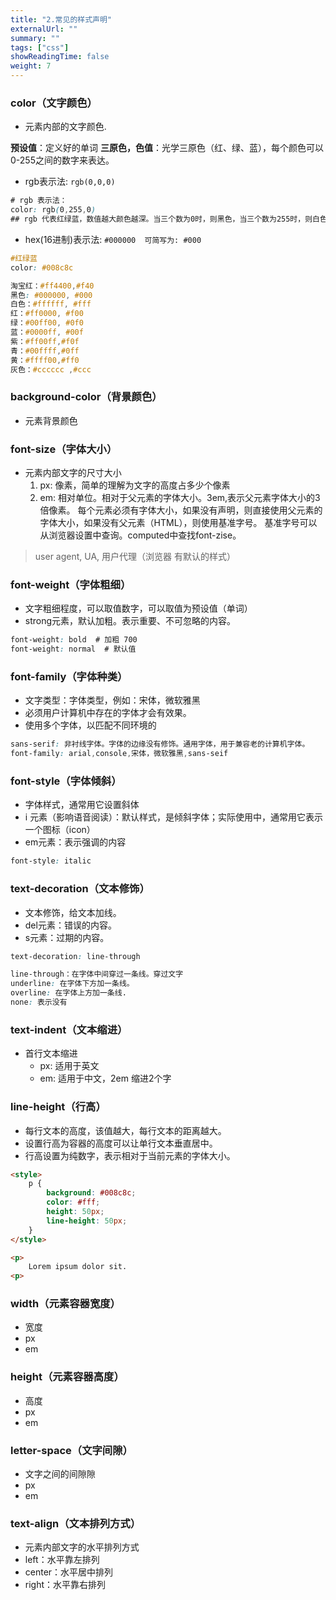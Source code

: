 ```yaml
---
title: "2.常见的样式声明"
externalUrl: ""
summary: ""
tags: ["css"]
showReadingTime: false
weight: 7
---
```


### color（文字颜色）
- 元素内部的文字颜色.

**预设值**：定义好的单词
**三原色，色值**：光学三原色（红、绿、蓝），每个颜色可以0-255之间的数字来表达。
- rgb表示法: `rgb(0,0,0)`
```css
# rgb 表示法：
color: rgb(0,255,0)
## rgb 代表红绿蓝，数值越大颜色越深。当三个数为0时，则黑色，当三个数为255时，则白色。
```
- hex(16进制)表示法: `#000000  可简写为: #000`
```css
#红绿蓝
color: #008c8c

淘宝红：#ff4400,#f40
黑色: #000000, #000
白色：#ffffff, #fff
红：#ff0000, #f00
绿：#00ff00, #0f0
蓝：#0000ff, #00f
紫：#ff00ff,#f0f
青：#00ffff,#0ff
黄：#ffff00,#ff0
灰色：#cccccc ,#ccc
```


### background-color（背景颜色）
- 元素背景颜色


### font-size（字体大小）
- 元素内部文字的尺寸大小
    1. px: 像素，简单的理解为文字的高度占多少个像素
    2. em: 相对单位。相对于父元素的字体大小。3em,表示父元素字体大小的3倍像素。
    每个元素必须有字体大小，如果没有声明，则直接使用父元素的字体大小，如果没有父元素（HTML），则使用基准字号。
    基准字号可以从浏览器设置中查询。computed中查找font-zise。

> user agent, UA, 用户代理（浏览器 有默认的样式）


### font-weight（字体粗细）
- 文字粗细程度，可以取值数字，可以取值为预设值（单词）
- strong元素，默认加粗。表示重要、不可忽略的内容。
```css
font-weight: bold  # 加粗 700
font-weight: normal  # 默认值
```


### font-family（字体种类）
- 文字类型：字体类型，例如：宋体，微软雅黑
- 必须用户计算机中存在的字体才会有效果。
- 使用多个字体，以匹配不同环境的

```css
sans-serif: 非衬线字体。字体的边缘没有修饰。通用字体，用于兼容老的计算机字体。
font-family: arial,console,宋体，微软雅黑,sans-seif
```


### font-style（字体倾斜）
- 字体样式，通常用它设置斜体
- i 元素（影响语音阅读）：默认样式，是倾斜字体；实际使用中，通常用它表示一个图标（icon）
- em元素：表示强调的内容
```css
font-style: italic
```


### text-decoration（文本修饰）
- 文本修饰，给文本加线。
- del元素：错误的内容。
- s元素：过期的内容。

```css
text-decoration: line-through

line-through：在字体中间穿过一条线。穿过文字
underline: 在字体下方加一条线。
overline: 在字体上方加一条线.
none: 表示没有
```

### text-indent（文本缩进）
- 首行文本缩进
    - px: 适用于英文
    - em: 适用于中文，2em 缩进2个字


### line-height（行高）
- 每行文本的高度，该值越大，每行文本的距离越大。
- 设置行高为容器的高度可以让单行文本垂直居中。
- 行高设置为纯数字，表示相对于当前元素的字体大小。

```html
<style>
    p {
        background: #008c8c;
        color: #fff;
        height: 50px;
        line-height: 50px;
    }
</style>

<p>
    Lorem ipsum dolor sit.
<p>
```

### width（元素容器宽度）
- 宽度
- px
- em

### height（元素容器高度）
- 高度
- px
- em

### letter-space（文字间隙）
- 文字之间的间隙隙
- px
- em


### text-align（文本排列方式）
- 元素内部文字的水平排列方式
- left：水平靠左排列
- center：水平居中排列
- right：水平靠右排列

